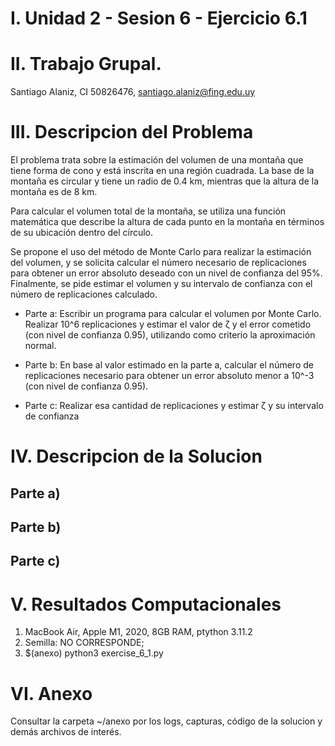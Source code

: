 # I. Unidad 2 - Sesion 6 -  Ejercicio 6.1

# II. Trabajo Grupal.

Santiago Alaniz, CI 50826476, santiago.alaniz@fing.edu.uy

# III. Descripcion del Problema

El problema trata sobre la estimación del volumen de una montaña que tiene forma de cono y está inscrita en una región cuadrada. La base de la montaña es circular y tiene un radio de 0.4 km, mientras que la altura de la montaña es de 8 km.

Para calcular el volumen total de la montaña, se utiliza una función matemática que describe la altura de cada punto en la montaña en términos de su ubicación dentro del círculo.

Se propone el uso del método de Monte Carlo para realizar la estimación del volumen, y se solicita calcular el número necesario de replicaciones para obtener un error absoluto deseado con un nivel de confianza del 95%. Finalmente, se pide estimar el volumen y su intervalo de confianza con el número de replicaciones calculado.

- Parte a: Escribir un programa para calcular el volumen por Monte Carlo. Realizar 10^6 replicaciones y estimar el valor de ζ y el error cometido (con nivel de confianza 0.95), utilizando como criterio la aproximación normal.

- Parte b: En base al valor estimado en la parte a, calcular el número de replicaciones necesario para obtener un error absoluto menor a 10^-3 (con nivel de confianza 0.95).

- Parte c: Realizar esa cantidad de replicaciones y estimar ζ y su intervalo de confianza

# IV. Descripcion de la Solucion

## Parte a)

## Parte b)

## Parte c)

# V. Resultados Computacionales

1. MacBook Air, Apple M1, 2020, 8GB RAM, ptython 3.11.2
2. Semilla: NO CORRESPONDE;
3. $(anexo) python3 exercise_6_1.py

# VI. Anexo

Consultar la carpeta ~/anexo por los logs, capturas, código de la solucion y demás archivos de interés.
